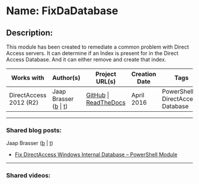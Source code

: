 # Name: FixDaDatabase

## Description:
This module has been created to remediate a common problem with Direct Access servers. It can determine if an Index is present for in the Direct Access Database. And it can either remove and create that index.

| Works with | Author(s) | Project URL(s) | Creation Date | Tags |
|------------|--------|-------------------|---------------|------|
| DirectAccess 2012 (R2) | Jaap Brasser ([b](https://www.jaapbrasser.com) \|  [t](https://twitter.com/Jaap_Brasser)) | [GitHub](https://github.com/jaapbrasser/FixDaDatabase) \| [ReadTheDocs](http://fixdadatabase.readthedocs.io/en/latest/) | April 2016 | PowerShell, DirectAccess, Database |
____
### Shared blog posts:
Jaap Brasser ([b](https://www.jaapbrasser.com) \|  [t](https://twitter.com/Jaap_Brasser))
- [Fix DirectAccess Windows Internal Database – PowerShell Module](https://www.jaapbrasser.com/fix-directaccess-windows-internal-database-powershell-module/)
____
### Shared videos: